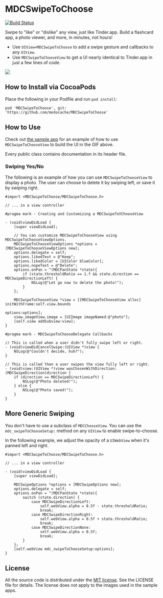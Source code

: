 # MDCSwipeToChoose

[![Build Status](https://travis-ci.org/modocache/MDCSwipeToChoose.svg?branch=master)](https://travis-ci.org/modocache/MDCSwipeToChoose)

Swipe to "like" or "dislike" any view, just like Tinder.app. Build a flashcard app, a photo viewer, and more, in minutes, not hours!

- Use `UIView+MDCSwipeToChoose` to add a swipe gesture and callbacks to any `UIView`.
- Use `MDCSwipeToChooseView` to get a UI nearly identical to Tinder.app in just a few lines of code.

![](http://f.cl.ly/items/0f1t1Z2E0Q2j3X47193d/7zrvo.gif)

## How to Install via CocoaPods

Place the following in your Podfile and run `pod install`:

```objc
pod 'MDCSwipeToChoose', git: 'https://github.com/modocache/MDCSwipeToChoose'
```

## How to Use

Check out [the sample app](https://github.com/modocache/MDCSwipeToChoose/tree/master/Examples/LikedOrNope) for an example of how to use `MDCSwipeToChooseView` to build the UI in the GIF above.

Every public class contains documentation in its header file.

### Swiping Yes/No

The following is an example of how you can use `MDCSwipeToChooseView` to display a photo. The user can choose to delete it by swiping left, or save it by swiping right.

```objc
#import <MDCSwipeToChoose/MDCSwipeToChoose.h>

// ... in a view controller

#pragma mark - Creating and Customizing a MDCSwipeToVChooseView

- (void)viewDidLoad {
    [super viewDidLoad];

    // You can customize MDCSwipeToChooseView using MDCSwipeToChooseViewOptions.
    MDCSwipeToChooseViewOptions *options = [MDCSwipeToChooseViewOptions new];
    options.delegate = self;
    options.likedText = @"Keep";
    options.likedColor = [UIColor blueColor];
    options.nopeText = @"Delete";
    options.onPan = ^(MDCPanState *state){
        if (state.thresholdRatio == 1.f && state.direction == MDCSwipeDirectionLeft) {
            NSLog(@"Let go now to delete the photo!");
        }
    };

    MDCSwipeToChooseView *view = [[MDCSwipeToChooseView alloc] initWithFrame:self.view.bounds
                                                                     options:options];
    view.imageView.image = [UIImage imageNamed:@"photo"];
    [self.view addSubview:view];
}

#pragma mark - MDCSwipeToChooseDelegate Callbacks

// This is called when a user didn't fully swipe left or right.
- (void)viewDidCancelSwipe:(UIView *)view {
    NSLog(@"Couldn't decide, huh?");
}

// This is called then a user swipes the view fully left or right.
- (void)view:(UIView *)view wasChosenWithDirection:(MDCSwipeDirection)direction {
    if (direction == MDCSwipeDirectionLeft) {
        NSLog(@"Photo deleted!");
    } else {
        NSLog(@"Photo saved!");
    }
}
```

## More Generic Swiping

You don't have to use a subclass of `MDCChooseView`. You can use the `mdc_swipeToChooseSetup:` method on any `UIView` to enable swipe-to-choose.

In the following example, we adjust the opacity of a `UIWebView` when it's panned left and right.

```
#import <MDCSwipeToChoose/MDCSwipeToChoose.h>

// ... in a view controller

- (void)viewDidLoad {
    [super viewDidLoad];

    MDCSwipeOptions *options = [MDCSwipeOptions new];
    options.delegate = self;
    options.onPan = ^(MDCPanState *state){
        switch (state.direction) {
            case MDCSwipeDirectionLeft:
                self.webView.alpha = 0.5f - state.thresholdRatio;
                break;
            case MDCSwipeDirectionRight:
                self.webView.alpha = 0.5f + state.thresholdRatio;
                break;
            case MDCSwipeDirectionNone:
                self.webView.alpha = 0.5f;
                break;
        }
    };
    [self.webView mdc_swipeToChooseSetup:options];
}
```

## License

All the source code is distributed under the [MIT license](http://www.opensource.org/licenses/mit-license.php). See the LICENSE file for details. The license does not apply to the images used in the sample apps.
